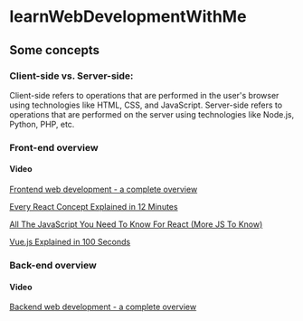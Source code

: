 # learnWebDevelopmentWithMe
## Some concepts
### Client-side vs. Server-side:
Client-side refers to operations that are performed in the user's browser using technologies like HTML, CSS, and JavaScript.
Server-side refers to operations that are performed on the server using technologies like Node.js, Python, PHP, etc.
### Front-end overview
#### Video
[Frontend web development - a complete overview](https://www.youtube.com/watch?v=WG5ikvJ2TKA)

[Every React Concept Explained in 12 Minutes](https://www.youtube.com/watch?v=wIyHSOugGGw)

[All The JavaScript You Need To Know For React (More JS To Know)](https://www.youtube.com/watch?v=ACaT1Gfhe6I)

[Vue.js Explained in 100 Seconds](https://www.youtube.com/watch?v=nhBVL41-_Cw)
### Back-end overview
#### Video
[Backend web development - a complete overview](https://www.youtube.com/watch?v=XBu54nfzxAQ)
